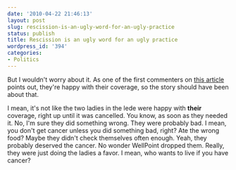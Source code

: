```yaml
---
date: '2010-04-22 21:46:13'
layout: post
slug: rescission-is-an-ugly-word-for-an-ugly-practice
status: publish
title: Rescission is an ugly word for an ugly practice
wordpress_id: '394'
categories:
- Politics
---
```


But I wouldn't worry about it.  As one of the first commenters on [this article](http://www.reuters.com/article/idUSTRE63L2LS20100422) points out, they're happy with their coverage, so the story should have been about that.

I mean, it's not like the two ladies in the lede were happy with **their** coverage, right up until it was cancelled.  You know, as soon as they needed it.  No, I'm sure they did something wrong.  They were probably bad.  I mean, you don't get cancer unless you did something bad, right? Ate the wrong food? Maybe they didn't check themselves often enough.  Yeah, they probably deserved the cancer.  No wonder WellPoint dropped them.  Really, they were just doing the ladies a favor.  I mean, who wants to live if you have cancer?
